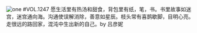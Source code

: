 ![one](http://image.wufazhuce.com/FmfLtLb-b_AKikPCvLph96wdOxSb)
#VOL.1247
愿生活里有热汤和甜食，背包里有纸，笔，书。书里故事如迷宫，迷宫通向海。沟通使误解消除，善意如星辰。枝头常有喜鹊歇脚，目明心亮。走很远的路回家，混沌中生出新的自己。by 吕彦妮